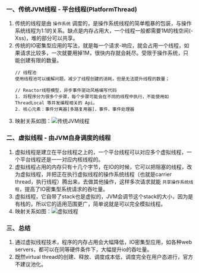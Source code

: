 
### 一、传统JVM线程 - 平台线程(PlatformThread)
1. 传统的线程是由 `操作系统` 调度的，是操作系统线程的简单粗暴的包装，与操作系统线程为1:1的关系。缺点是内存占用大，一个线程一般都需要1M的栈空间(-Xss)，堆的部分可以共享。
2. 传统的IO密集型应用的写法，就是每一个请求-响应，就会占用一个线程，如果请求比较多，一次就要用掉1M，很快内存就会耗尽。受限于操作系统，只能创建有限的数量。
    ```
    // 线程池
    使用线程池可以缓解问题，减少了线程创建的消耗，但是无法提升线程的数量；
    
    // Reactor线程模型，异步事件驱动风格编写代码
    1. 将程序分为很多个步骤，每个步骤可能会在不同的线程中执行，不能使用如 ThreadLocal 等并发编程相关的 Api。
    2. 核心元素：事件分离器[多路复用器]，事件，事件处理器
    ```
3. 映射关系如图：![传统JVM线程](https://qn.mayu1024.com/hexo%E5%8D%9A%E5%AE%A2/%E5%A4%9A%E7%BA%BF%E7%A8%8B/Jvm-platformThread.webp)

### 二、虚拟线程 - 由JVM自身调度的线程
1. 虚拟线程是建立在平台线程之上的，一个平台线程可以对应多个虚拟线程，一个平台线程还是一一对应内核线程的。
2. 虚拟线程占用的内存只有十几个字节，在IO的时候，它可以把阻塞的线程，改为虚拟线程，并把正在执行虚拟线程的操作系统线程（也就是carrier thread，执行线程）腾出来，去做其他操作，这样多次请求就能 `共享操作系统线程`，提高了IO密集型系统请求的吞吐量。
3. 虚拟线程，它自带了stack也是虚拟的，JVM会调节这个stack的大小，因为是有栈的，所以它的适用范围更广，简单说就是可以完全模拟线程。
4. 映射关系如图：![虚拟线程](https://qn.mayu1024.com/hexo%E5%8D%9A%E5%AE%A2/%E5%A4%9A%E7%BA%BF%E7%A8%8B/Jdk19-virtualThread.webp)

### 三、总结
1. 通过虚拟线程技术，程序的内存占用会大幅降低，IO密集型应用，如各种web servers，都可以在同等硬件条件下，大幅提升io的吞吐量。
2. 既然virtual thread的创建、释放、调度成本低，调度完全在用户态进行，官方不建议池化。